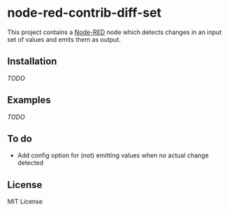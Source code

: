 # node-red-contrib-diff-set

This project contains a <a href="https://nodered.org">Node-RED</a> node which detects changes in an input set of values and emits them as output.

## Installation

_TODO_

## Examples

_TODO_


## To do
- Add config option for (not) emitting values when no actual change detected

## License
MIT License